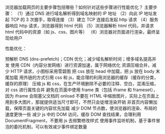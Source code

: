 浏览器加载网页的主要步骤包括哪些？如何针对这些步骤进行性能优化？
主要步骤：
（1）通过 DNS 进行域名解析得到域名映射的 IP 地址
（2）向此 IP 地址发起 TCP 的 3 次握手，取得连接
（3）建立 TCP 连接后发起 http 请求
（4）服务器响应 http 请求，浏览器得到 html 代码
（5）浏览器解析 html 代码，并请求 html 代码中的资源（如 js、css、图片等）
（6）浏览器对页面进行渲染，最终呈现给用户

性能优化：

预解析 DNS (dns-prefetch)；CDN 优化；减少域名解析时间；增多域名提高并发
使用 CDN（内容分发网络）进行资源加速，属于网络优化
资源压缩合并，减少 HTTP 请求，小图标采用雪碧图
把 css 放在 head 中加载，把 js 放在 body 末尾加载
用外链的方式引用 css 和 js，能合理的利用浏览器的缓存（缓存的分类，缓存的原理）
压缩 js 和 css，在生产环境删除不必要的注释、空白，混淆压缩，对 css 进行属性合并
避免在页面中使用 frame 类（包括 iframe 和 frameset），因为 iframe 会阻塞父文档的 onload
不要在 HTML 中缩放图片，实际上在页面上用到多大图片，那就提供适当尺寸即可，不然只会徒增渲染开销
非首页内容懒加载，保障页面关键的内容优先加载
减少 DOM 节点数，使浏览器的渲染、布局的速度更快一些
减少 js 中的 DOM 访问，缓存 DOM 查找结果，合理利用 DocumentFragment，不要用 js 去频繁修改样式
使用事件监听机制，基于事件冒泡的委托机制，可以有效减少事件绑定数量
